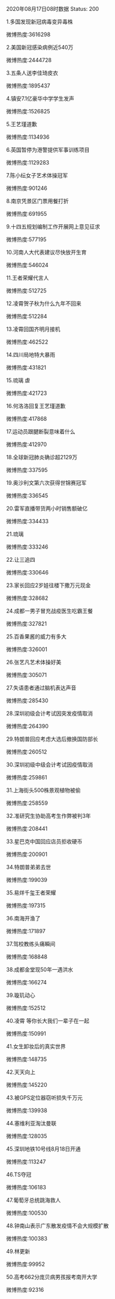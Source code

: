 2020年08月17日08时数据
Status: 200

1.多国发现新冠病毒变异毒株

微博热度:3616298

2.美国新冠感染病例近540万

微博热度:2444728

3.五条人送李佳琦皮衣

微博热度:1895437

4.镇安7.1亿豪华中学学生发声

微博热度:1526825

5.王艺瑾道歉

微博热度:1134936

6.英国暂停为港警提供军事训练项目

微博热度:1129283

7.陈小纭女子艺术体操冠军

微博热度:901246

8.南京凭景区门票用餐打折

微博热度:691955

9.十四五规划编制工作开展网上意见征求

微博热度:577195

10.河南人大代表建议尽快放开生育

微博热度:546024

11.王者荣耀代言人

微博热度:512725

12.凌霄贺子秋为什么九年不回来

微博热度:512284

13.凌霄回国齐明月接机

微博热度:462522

14.四川局地特大暴雨

微博热度:431821

15.琉璃 虐

微博热度:421723

16.何洛洛回复王艺瑾道歉

微博热度:417868

17.运动员跟腱断裂意味着什么

微博热度:412970

18.全球新冠肺炎确诊超2129万

微博热度:337595

19.奥沙利文第六次获得世锦赛冠军

微博热度:336545

20.雷军直播带货两小时销售额破亿

微博热度:334433

21.琉璃

微博热度:333246

22.让三追四

微博热度:330646

23.家长回应2岁娃往楼下撒万元现金

微博热度:328682

24.成都一男子冒充战疫医生吃霸王餐

微博热度:327821

25.百香果酱的威力有多大

微博热度:326001

26.张艺凡艺术体操好美

微博热度:305071

27.失语患者通过脑机表达声音

微博热度:285430

28.深圳初级会计考试因突发疫情取消

微博热度:264390

29.特朗普回应考虑大选后撤换国防部长

微博热度:260512

30.深圳初级中级会计考试因疫情取消

微博热度:259861

31.上海街头500株景观植物被偷

微博热度:258559

32.准研究生协助高考生作弊被判3年

微博热度:208441

33.星巴克中国回应店员拒收硬币

微博热度:200901

34.特朗普弟弟去世

微博热度:199039

35.易烊千玺王者荣耀

微博热度:197315

36.南海开渔了

微博热度:171897

37.驾校教练头痛瞬间

微博热度:168848

38.成都金堂现50年一遇洪水

微博热度:166274

39.璇玑动心

微博热度:152512

40.凌霄 等你长大我们一辈子在一起

微博热度:150991

41.女生卸妆后的真实世界

微博热度:148735

42.天天向上

微博热度:145220

43.被GPS定位器窃听损失千万元

微博热度:139938

44.塞维利亚淘汰曼联

微博热度:128035

45.深圳地铁10号线8月18日开通

微博热度:113247

46.TS夺冠

微博热度:106183

47.葡萄牙总统跳海救人

微博热度:100530

48.钟南山表示广东散发疫情不会大规模扩散

微博热度:100383

49.林更新

微博热度:99952

50.高考662分庞贝病男孩报考南开大学

微博热度:92316

